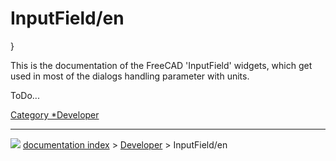 # InputField/en
}

This is the documentation of the FreeCAD \'InputField\' widgets, which get used in most of the dialogs handling parameter with units.

ToDo\...



[Category   *Developer](Category_Developer.md)



---
![](images/Right_arrow.png) [documentation index](../README.md) > [Developer](Category_Developer.md) > InputField/en
